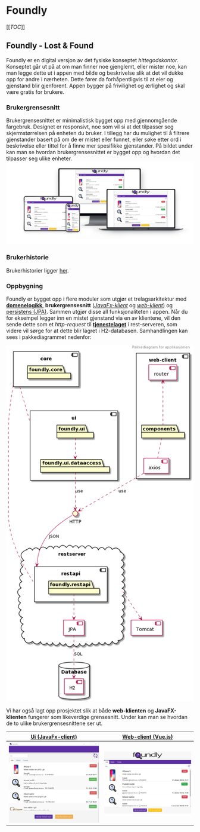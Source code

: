 # Foundly

[[_TOC_]]

## Foundly - Lost & Found
Foundly er en digital versjon av det fysiske konseptet *hittegodskontor*. Konseptet går ut på at om man finner noe gjenglemt, eller mister noe, kan man legge dette ut i appen med bilde og beskrivelse slik at det vil dukke opp for andre i nærheten. Dette fører da forhåpentligvis til at eier og gjenstand blir gjenforent. Appen bygger på frivilighet og ærlighet og skal være gratis for brukere.

### Brukergrensesnitt
Brukergrensesnittet er minimalistisk bygget opp med gjennomgående fargebruk. Designet er responsivt, noe som vil si at det tilpasser seg skjermstørrelsen på enheten du bruker. I tillegg har du mulighet til å filtrere gjenstander basert på om de er mistet eller funnet, eller søke etter ord i beskrivelse eller tittel for å finne mer spesifikke gjenstander. På bildet under kan man se hvordan brukergrensesnittet er bygget opp og hvordan det tilpasser seg ulike enheter.
![Web-client banner](/resources/foundly_responsive_view.png)

### Brukerhistorie
Brukerhistorier ligger [her](/brukerhistorier.md).

### Oppbygning
Foundly er bygget opp i flere moduler som utgjør et trelagsarkitektur med [**domenelogikk**](/foundly/core/README.md), **brukergrensesnitt** ([*JavaFx-klient*](/foundly/ui/README.md) og [*web-klient*](/foundly/web-client/README.md)) og [persistens (JPA)](/foundly/rest-api/README.md). Sammen utgjør disse all funksjonaliteten i appen. Når du for eksempel legger inn en mistet gjenstand via en av klientene, vil den sende dette som et *http-request* til [**tjenestelaget**](/foundly/rest-api/README.md) i rest-serveren, som videre vil sørge for at dette blir lagret i H2-databasen. Samhandlingen kan sees i pakkediagrammet nedenfor:

![Pakekdiagram](/foundly/architecture/packagediagram.png)

Vi har også lagt opp prosjektet slik at både **web-klienten** og **JavaFX-klienten** fungerer som likeverdige grensesnitt. Under kan man se hvordan de to ulike brukergrensesnittene ser ut.

[**Ui (JavaFx-client)**](/foundly/ui/README.md)             |  [**Web-client (Vue.js)**](/foundly/web-client/README.md) 
:-------------------------:|:-------------------------:
![Ui](/resources/javafx_gui.jpg)  |  ![Web-client](/resources/foundly_web_client.jpg)

